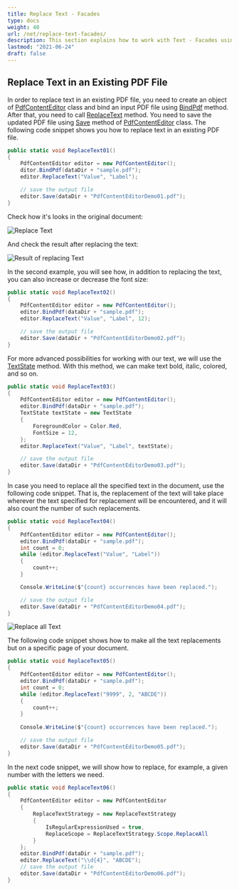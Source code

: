 ```yaml
---
title: Replace Text - Facades
type: docs
weight: 40
url: /net/replace-text-facades/
description: This section explains how to work with Text - Facades using PdfContentEditor Class.
lastmod: "2021-06-24"
draft: false
---
```


## Replace Text in an Existing PDF File

In order to replace text in an existing PDF file, you need to create an object of [PdfContentEditor](https://reference.aspose.com/pdf/net/aspose.pdf.facades/pdfcontenteditor) class and bind an input PDF file using [BindPdf](https://reference.aspose.com/pdf/net/aspose.pdf.facades/facade/methods/bindpdf/index) method. After that, you need to call [ReplaceText](https://reference.aspose.com/pdf/net/aspose.pdf.facades/pdfcontenteditor/methods/replacetext/index) method. You need to save the updated PDF file using [Save](https://reference.aspose.com/pdf/net/aspose.pdf/document/methods/save) method of [PdfContentEditor](https://reference.aspose.com/pdf/net/aspose.pdf.facades/pdfcontenteditor) class. The following code snippet shows you how to replace text in an existing PDF file.

```csharp
public static void ReplaceText01()
{
    PdfContentEditor editor = new PdfContentEditor();
    ditor.BindPdf(dataDir + "sample.pdf");
    editor.ReplaceText("Value", "Label");

    // save the output file
    editor.Save(dataDir + "PdfContentEditorDemo01.pdf");
}
```

Check how it's looks in the original document:

![Replace Text](replace_text1.png)

And check the result after replacing the text:

![Result of replacing Text](replace_text2.png)

In the second example, you will see how, in addition to replacing the text, you can also increase or decrease the font size:

```csharp
public static void ReplaceText02()
{
    PdfContentEditor editor = new PdfContentEditor();
    editor.BindPdf(dataDir + "sample.pdf");
    editor.ReplaceText("Value", "Label", 12);

    // save the output file
    editor.Save(dataDir + "PdfContentEditorDemo02.pdf");
}
```

For more advanced possibilities for working with our text, we will use the [TextState](https://reference.aspose.com/pdf/net/aspose.pdf.text/textstate) method. With this method, we can make text bold, italic, colored, and so on.

```csharp
public static void ReplaceText03()
{
    PdfContentEditor editor = new PdfContentEditor();
    editor.BindPdf(dataDir + "sample.pdf");
    TextState textState = new TextState
    {
        ForegroundColor = Color.Red,
        FontSize = 12,
    };
    editor.ReplaceText("Value", "Label", textState);

    // save the output file
    editor.Save(dataDir + "PdfContentEditorDemo03.pdf");
}
```

In case you need to replace all the specified text in the document, use the following code snippet. That is, the replacement of the text will take place wherever the text specified for replacement will be encountered, and it will also count the number of such replacements.

```csharp
public static void ReplaceText04()
{
    PdfContentEditor editor = new PdfContentEditor();
    editor.BindPdf(dataDir + "sample.pdf");
    int count = 0;
    while (editor.ReplaceText("Value", "Label"))
    { 
        count++;
    }

    Console.WriteLine($"{count} occurrences have been replaced.");

    // save the output file
    editor.Save(dataDir + "PdfContentEditorDemo04.pdf");
}
```

![Replace all Text](replace_text3.png)

The following code snippet shows how to make all the text replacements but on a specific page of your document.

```csharp
public static void ReplaceText05()
{
    PdfContentEditor editor = new PdfContentEditor();
    editor.BindPdf(dataDir + "sample.pdf");
    int count = 0;
    while (editor.ReplaceText("9999", 2, "ABCDE"))
    {
        count++;
    }
    
    Console.WriteLine($"{count} occurrences have been replaced.");

    // save the output file
    editor.Save(dataDir + "PdfContentEditorDemo05.pdf");
}
```

In the next code snippet, we will show how to replace, for example, a given number with the letters we need.

```csharp
public static void ReplaceText06()
{
    PdfContentEditor editor = new PdfContentEditor
    {
        ReplaceTextStrategy = new ReplaceTextStrategy
        {
            IsRegularExpressionUsed = true,
            ReplaceScope = ReplaceTextStrategy.Scope.ReplaceAll
        }
    };
    editor.BindPdf(dataDir + "sample.pdf");
    editor.ReplaceText("\\d{4}", "ABCDE");
    // save the output file
    editor.Save(dataDir + "PdfContentEditorDemo06.pdf");
}
```
